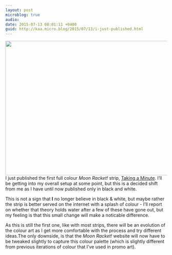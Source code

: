 ```yaml
---
layout: post
microblog: true
audio: 
date: 2015-07-13 08:01:11 +0400
guid: http://kaa.micro.blog/2015/07/13/i-just-published.html
---
```

<img src="http://www.kaa.bz/uploads/2018/f57c8d0cdb.jpg" alt="" width="840" height="420" class="alignnone size-full wp-image-115" /> I just published the first full colour <em>Moon Racket!</em> strip, <a href="http://moonracket.com/post/123948318799/taking-a-minute" class="tumblr_blog">Taking a Minute</a>. I’ll be getting into my overall setup at some point, but this is a decided shift from me as I have until now published only in black and white.

This is not a sign that <strong>I</strong> no longer believe in black & white, but maybe rather the strip is better served on the internet with a splash of colour - I’ll report on whether that theory holds water after a few of these have gone out, but my feeling is that this small change will make a noticable difference.

As this is still the first one, like with most strips, there will be an evolution of the colour art as I get more comfortable with the process and try different ideas.The only downside, is that the <em>Moon Racket!</em> website will now have to be tweaked slightly to capture this colour palette (which is slightly different from previous iterations of colour that I’ve used in promo art).
